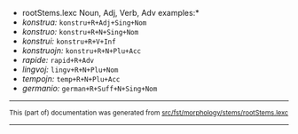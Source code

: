 

* rootStems.lexc Noun, Adj, Verb, Adv examples:*
* *konstrua:* `konstru+R+Adj+Sing+Nom`
* *konstruo:* `konstru+R+N+Sing+Nom`
* *konstrui:* `konstru+R+V+Inf`
* *konstruojn:* `konstru+R+N+Plu+Acc`
* *rapide:* `rapid+R+Adv`
* *lingvoj:* `lingv+R+N+Plu+Nom`
* *tempojn:* `temp+R+N+Plu+Acc`
* *germanio:* `german+R+Suff+N+Sing+Nom`

* * *

<small>This (part of) documentation was generated from [src/fst/morphology/stems/rootStems.lexc](https://github.com/giellalt/lang-epo/blob/main/src/fst/morphology/stems/rootStems.lexc)</small>

---

